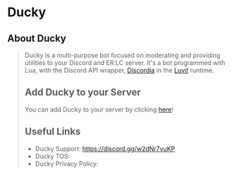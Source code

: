 # Ducky
## About Ducky
> Ducky is a multi-purpose bot focused on moderating and providing utilities to your Discord and ER:LC server. It's a bot programmed with Lua, with the Discord API wrapper, [Discordia](https://github.com/SinisterRectus/Discordia) in the [Luvit](https://luvit.io) runtime.
>
> ## Add Ducky to your Server
> You can add Ducky to your server by clicking [here](https://discord.com/oauth2/authorize?client_id=1257389588910182411&permissions=8&integration_type=0&scope=bot)!
>
> ## Useful Links
> - Ducky Support: https://discord.gg/w2dNr7vuKP
> - Ducky TOS:
> - Ducky Privacy Policy:
